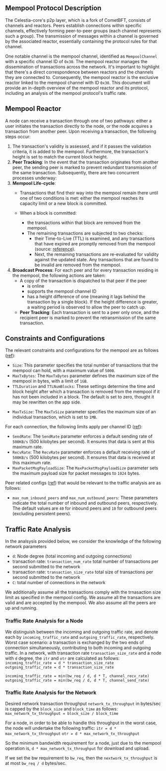## Mempool Protocol Description

The Celestia-core's p2p layer, which is a fork of CometBFT, consists of channels and reactors. Peers establish connections within specific channels, effectively forming peer-to-peer groups (each channel represents such a group). The transmission of messages within a channel is governed by the associated reactor, essentially containing the protocol rules for that channel.

One notable channel is the mempool channel, identified as `MempoolChannel` with a specific channel ID of `0x30`. The mempool reactor manages the dissemination of transactions across the network. It's important to highlight that there's a direct correspondence between reactors and the channels they are connected to. Consequently, the mempool reactor is the exclusive reactor linked to the mempool channel with ID `0x30`. This document will provide an in-depth overview of the mempool reactor and its protocol, including an analysis of the mempool protocol's traffic rate.

## Mempool Reactor
A node can receive a transaction through one of two pathways: either a user initiates the transaction directly to the node, or the node acquires a transaction from another peer. Upon receiving a transaction, the following steps occur:

1. The transaction's validity is assessed, and if it passes the validation criteria, it is added to the mempool. Furthermore, the transaction's height is set to match the current block height.
2. **Peer Tracking**: In the event that the transaction originates from another peer, the sending peer is marked to prevent redundant transmission of the same transaction.
Subsequently, there are two concurrent processes underway:
3. **Mempool Life-cycle**:
   - Transactions that find their way into the mempool remain there until one of two conditions is met: either the mempool reaches its capacity limit or a new block is committed.

   - When a block is committed:
     - the transactions within that block are removed from the mempool.
     - The remaining transactions are subjected to two checks:
       - their Time-to-Live (TTL) is examined, and any transactions that have expired are promptly removed from the mempool (source: [reference](https://github.com/celestiaorg/celestia-core/blob/367caa33ef5ab618ea357189e88044dbdbd17776/state/execution.go#L324)).
       - Next, the remaining transactions are re-evaluated for validity against the updated state. Any transactions that are found to be invalid are removed from the mempool.
4. **Broadcast Process**:
For each peer and for every transaction residing in the mempool, the following actions are taken:
   - A copy of the transaction is dispatched to that peer if the peer
      -  is online
      - supports the mempool channel ID
      - has a height difference of one (meaning it lags behind the transaction by a single block). If the height difference is greater, a waiting period is observed to allow the peer to catch up.
   - **Peer Tracking**: Each transaction is sent to a peer only once, and the recipient peer is marked to prevent the retransmission of the same transaction.

<!---
[//]: # (Is it possible that the marks are erased and the transaction is
sent again? for example when the mempool is full and then gets erased)
[//]: # (Is a transaction resent after Recheck: NO)
[?] Is there any cap on the number of transactions sent to another peer? No
[//]: # (Consider the case that one sends 1000 txs with size 1MB, filling up
the entire mempool size wise, in that case, we keep erasing the past
transactions. is it even possible? do we have a limit on the incoming
bandwidth? consider a mempool size of 1, and then make an example) --->


## Constraints and  Configurations
The relevant constraints and configurations for the mempool are as follows ([ref](https://github.com/celestiaorg/celestia-core/blob/2f93fc823f17c36c7090f84694880c85d3244764/config/config.go#L758)):
- `Size`: This parameter specifies the total number of transactions that the mempool can hold, with a maximum value of `5000`.
-  `MaxTxBytes`: The `MaxTxBytes` parameter defines the maximum size of the mempool in bytes, with a limit of `1GB`.
-  `TTLDuration` and `TTLNumBlocks`: These settings determine the time and block height after which a transaction is removed from the mempool if it has not been included in a block. The default is set to zero, thought it may be rewritten on the app side.
<!-- TODO: Your todo message goes here -->
-  `MaxTxSize`: The `MaxTxSize` parameter specifies the maximum size of an individual transaction, which is set to `1MB`.

For each connection, the following limits apply per channel ID ([ref](https://github.com/celestiaorg/celestia-core/blob/3f3b7cc57f5cfc5e846ce781a9a407920e54fb72/libs/flowrate/flowrate.go#L177)):

-  `SendRate`: The `SendRate` parameter enforces a default sending rate of `500KB/s` (500 kilobytes per second). It ensures that data is sent at this maximum rate.
- `RecvRate`: The `RecvRate` parameter enforces a default receiving rate of `500KB/s` (500 kilobytes per second). It ensures that data is received at this maximum rate.
- `MaxPacketMsgPayloadSize`: The `MaxPacketMsgPayloadSize` parameter sets the maximum payload size for packet messages to `1024` bytes.

<!-- TODO: I am currently investigating the impact of send and rec rate in the total  traffic at each node and per connection -->

Peer related configs ([ref](https://github.com/celestiaorg/celestia-core/blob/2f93fc823f17c36c7090f84694880c85d3244764/config/config.go#L524)) that would be relevant to the traffic analysis are as follows:
- `max_num_inbound_peers` and `max_num_outbound_peers`: These parameters indicate the total number of inbound and outbound peers, respectively. The default values are `40` for inbound peers and `10` for outbound peers (excluding persistent peers).

## Traffic Rate Analysis
In the analsysis provided below, we consider the knowledge of the following network parameters
- `d`: Node degree (total incoming and outgoing connections)
- transaction rate: `transaction_num_rate` total number of transactions per second submitted to the
network
- transaction rate: `transaction_size_rate` total size of transactions per second submitted to the
network
- `C`: total number of connections in the network

We additionally assume all the transactions comply with the trnasaction size limit as
specified in the mempool config.
We assume all the transactions are valid and are accepted by the mempool.
We also assume all the peers are up and running.

### Traffic Rate Analysis for a Node
We distinguish between the incoming and outgoing traffic rate, and denote each by  `incoming_traffic_rate` and  `outgoing_traffic_rate`, respectively.
Worst case scenario: a transaction is exchanged by the two ends of
connection simultaneously, contributing to both incoming and outgoing traffic.
In a network, with transaction rate `transaction_size_rate` and a node with `d` degree, the
`itr` and `otr` are calculated as follows:
`incoming_traffic_rate = d * transaction_size_rate`
`outgoing_traffic_rate = d * transaction_size_rate`

`incoming_traffic_rate = min(bw_req / d, d * T, channel_recv_rate)`
`outgoing_traffic_rate = min(bw_req / d, d * T, channel_send_rate)`


### Traffic Rate Analysis for the Network
Desired network transaction throughput `network_tx_throughput` in bytes/sec
is capped by the `block_size` and `block_time` as follows:
`max_network_tx_throughput = block_size / block_time`

For a node, in order to be able to handle this throughput in the worst case,
the node will undertake the following traffic:
`itr = d * max_network_tx_throughput`
`otr = d * max_network_tx_throughput`

So the minimum bandwidth requirement for a node, just due to the mempool
operation is, `d * max_network_tx_throughput` for download and upload.

If we set the bw requirement to `bw_req`, then the `nextwork_tx_throughput`
is at most `bw_req / d` bytes/sec.
